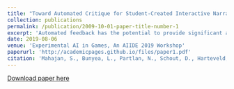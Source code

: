 ```yaml
---
title: "Toward Automated Critique for Student-Created Interactive Narrative Projects"
collection: publications
permalink: /publication/2009-10-01-paper-title-number-1
excerpt: 'Automated feedback has the potential to provide significant assistance to student game creators. Here, we present a system for generating automated, critique like feedback for students creating games in the StudyCrafter platform. We implemented a system that builds a personalized feedback report for students based on a templated format.'
date: 2019-08-06
venue: 'Experimental AI in Games, An AIIDE 2019 Workshop'
paperurl: 'http://academicpages.github.io/files/paper1.pdf'
citation: 'Mahajan, S., Bunyea, L., Partlan, N., Schout, D., Harteveld, C., Matuk, C., Althoff, W., Duke, T., Sutherland, S. and Smith, G., 2019, October. Toward Automated Critique for Student-Created Interactive Narrative Projects. In Proceedings of the... AAAI Conference on Artificial Intelligence.'
---
```


[Download paper here](https://s3.amazonaws.com/academia.edu.documents/61138550/EXAG_2019_paper_1520191105-66536-1di5jny.pdf?response-content-disposition=inline%3B%20filename%3DToward_Automated_Critique_for_Student-Cr.pdf&X-Amz-Algorithm=AWS4-HMAC-SHA256&X-Amz-Credential=AKIAIWOWYYGZ2Y53UL3A%2F20191201%2Fus-east-1%2Fs3%2Faws4_request&X-Amz-Date=20191201T221318Z&X-Amz-Expires=3600&X-Amz-SignedHeaders=host&X-Amz-Signature=f805b2799e1ffb13698e1a567db1a7171b1fa3c64a230180a05cc53fb351bc49)
